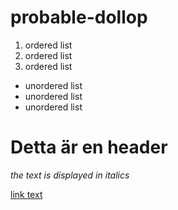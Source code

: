 # probable-dollop

1. ordered list
2. ordered list
3. ordered list

* unordered list
* unordered list
* unordered list

# Detta är en header
*the text is displayed in italics*

[link text](http://example.com)
